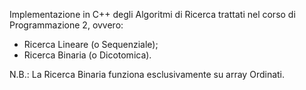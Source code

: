 Implementazione in C++ degli Algoritmi di Ricerca trattati nel corso di Programmazione 2, ovvero:
- Ricerca Lineare (o Sequenziale);
- Ricerca Binaria (o Dicotomica).

N.B.: La Ricerca Binaria funziona esclusivamente su array Ordinati.
